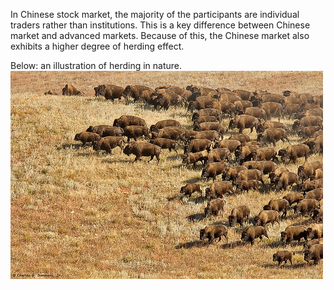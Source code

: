 In Chinese stock market, the majority of the participants are individual traders rather than institutions. This is a key difference between Chinese market and advanced markets. Because of this, the Chinese market also exhibits a higher degree of herding effect.

Below: an illustration of herding in nature.
![](https://raw.githubusercontent.com/watertruth/assets/master/Herd.jpg)
